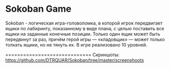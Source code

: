 # Sokoban Game

Sokoban - логическая игра-головоломка, в которой игрок передвигает ящики по лабиринту, показанному в виде плана, 
с целью поставить все ящики на заданные конечные позиции. Только один ящик может быть передвинут за раз, 
причём герой игры — «кладовщик» — может только толкать ящики, но не тянуть их. В игре реализовано 10 уровней.

=============================
Скриншоты:
https://github.com/DTRQUAR/Sokoban/tree/master/screenshoots

